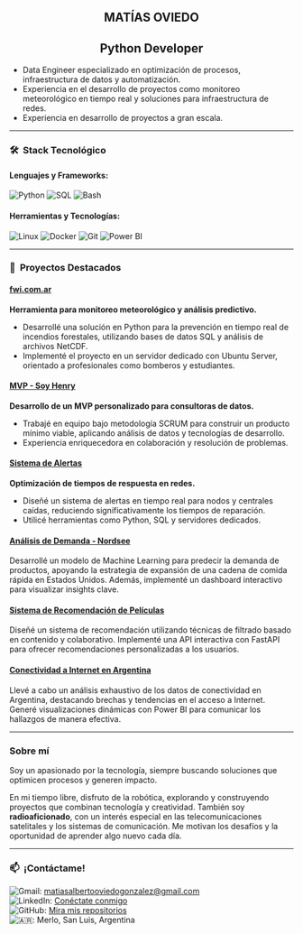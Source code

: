 <h2 align="center">
MATÍAS OVIEDO
</h2>

<h2 align="center">
Python Developer
</h2>

- Data Engineer especializado en optimización de procesos, infraestructura de datos y automatización.  
- Experiencia en el desarrollo de proyectos como monitoreo meteorológico en tiempo real y soluciones para infraestructura de redes.
- Experiencia en desarrollo de proyectos a gran escala. 

---

### 🛠 &nbsp;Stack Tecnológico
#### **Lenguajes y Frameworks:**
![Python](https://img.shields.io/badge/-Python-3776AB?style=flat&logo=python&logoColor=white)
![SQL](https://img.shields.io/badge/-SQL-4479A1?style=flat&logo=mysql&logoColor=white)
![Bash](https://img.shields.io/badge/-Bash-4EAA25?style=flat&logo=gnu-bash&logoColor=white)

#### **Herramientas y Tecnologías:**
![Linux](https://img.shields.io/badge/-Linux-FCC624?style=flat&logo=linux&logoColor=black)
![Docker](https://img.shields.io/badge/-Docker-2496ED?style=flat&logo=docker&logoColor=white)
![Git](https://img.shields.io/badge/-Git-F05032?style=flat&logo=git&logoColor=white)
![Power BI](https://img.shields.io/badge/-Power%20BI-F2C811?style=flat&logo=power-bi&logoColor=black)

---

### 🚀 &nbsp;Proyectos Destacados
#### [fwi.com.ar](https://github.com/matiasoviedo28/fwi)
**Herramienta para monitoreo meteorológico y análisis predictivo.**  
- Desarrollé una solución en Python para la prevención en tiempo real de incendios forestales, utilizando bases de datos SQL y análisis de archivos NetCDF.  
- Implementé el proyecto en un servidor dedicado con Ubuntu Server, orientado a profesionales como bomberos y estudiantes.

#### [MVP - Soy Henry](https://github.com/matiasoviedo28/mvp-henry)
**Desarrollo de un MVP personalizado para consultoras de datos.**  
- Trabajé en equipo bajo metodología SCRUM para construir un producto mínimo viable, aplicando análisis de datos y tecnologías de desarrollo.  
- Experiencia enriquecedora en colaboración y resolución de problemas.

#### [**Sistema de Alertas**](https://github.com/matiasoviedo28/sistema-alertas)
**Optimización de tiempos de respuesta en redes.**  
- Diseñé un sistema de alertas en tiempo real para nodos y centrales caídas, reduciendo significativamente los tiempos de reparación.  
- Utilicé herramientas como Python, SQL y servidores dedicados.

#### [**Análisis de Demanda - Nordsee**](https://github.com/matiasoviedo28/Proyecto_Final_Yelp) 
Desarrollé un modelo de Machine Learning para predecir la demanda de productos, apoyando la estrategia de expansión de una cadena de comida rápida en Estados Unidos. Además, implementé un dashboard interactivo para visualizar insights clave.

#### [**Sistema de Recomendación de Películas**](https://github.com/matiasoviedo28/P_I_1_HENRY)
Diseñé un sistema de recomendación utilizando técnicas de filtrado basado en contenido y colaborativo. Implementé una API interactiva con FastAPI para ofrecer recomendaciones personalizadas a los usuarios.

#### [**Conectividad a Internet en Argentina**](https://github.com/matiasoviedo28/P_I_2_HENRY)
Llevé a cabo un análisis exhaustivo de los datos de conectividad en Argentina, destacando brechas y tendencias en el acceso a Internet. Generé visualizaciones dinámicas con Power BI para comunicar los hallazgos de manera efectiva.

---

### **Sobre mí**
Soy un apasionado por la tecnología, siempre buscando soluciones que optimicen procesos y generen impacto.

En mi tiempo libre, disfruto de la robótica, explorando y construyendo proyectos que combinan tecnología y creatividad. También soy **radioaficionado**, con un interés especial en las telecomunicaciones satelitales y los sistemas de comunicación. Me motivan los desafíos y la oportunidad de aprender algo nuevo cada día.

---

### 📫 &nbsp;¡Contáctame!

![Gmail](https://img.shields.io/badge/-Gmail-D14836?style=flat&logo=gmail&logoColor=white): matiasalbertooviedogonzalez@gmail.com  
![LinkedIn](https://img.shields.io/badge/-LinkedIn-0A66C2?style=flat&logo=linkedin&logoColor=white): [Conéctate conmigo](https://www.linkedin.com/in/matias-alberto-oviedo-gonzalez/)  
![GitHub](https://img.shields.io/badge/-GitHub-181717?style=flat&logo=github&logoColor=white): [Mira mis repositorios](https://github.com/matiasoviedo28)  
![🇦🇷](https://img.shields.io/badge/-Ubicación-1E90FF?style=flat&logo=google-maps&logoColor=white): Merlo, San Luis, Argentina


